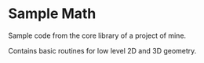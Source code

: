 # Sample Math
Sample code from the core library of a project of mine.

Contains basic routines for low level 2D and 3D geometry.
